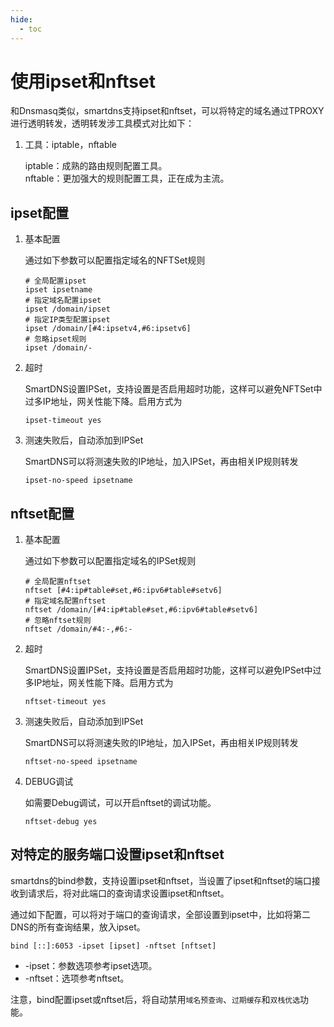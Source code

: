 ```yaml
---
hide:
  - toc
---
```


# 使用ipset和nftset  

和Dnsmasq类似，smartdns支持ipset和nftset，可以将特定的域名通过TPROXY进行透明转发，透明转发涉工具模式对比如下：

1. 工具：iptable，nftable

    iptable：成熟的路由规则配置工具。  
    nftable：更加强大的规则配置工具，正在成为主流。

## ipset配置

1. 基本配置

    通过如下参数可以配置指定域名的NFTSet规则

    ```shell
    # 全局配置ipset
    ipset ipsetname
    # 指定域名配置ipset
    ipset /domain/ipset
    # 指定IP类型配置ipset
    ipset /domain/[#4:ipsetv4,#6:ipsetv6]
    # 忽略ipset规则
    ipset /domain/-
    ```

1. 超时

    SmartDNS设置IPSet，支持设置是否启用超时功能，这样可以避免NFTSet中过多IP地址，网关性能下降。启用方式为

    ```shell
    ipset-timeout yes
    ```

1. 测速失败后，自动添加到IPSet

    SmartDNS可以将测速失败的IP地址，加入IPSet，再由相关IP规则转发

    ```shell
    ipset-no-speed ipsetname
    ```

## nftset配置

1. 基本配置

    通过如下参数可以配置指定域名的IPSet规则

    ```shell
    # 全局配置nftset
    nftset [#4:ip#table#set,#6:ipv6#table#setv6]
    # 指定域名配置nftset
    nftset /domain/[#4:ip#table#set,#6:ipv6#table#setv6]
    # 忽略nftset规则
    nftset /domain/#4:-,#6:-
    ```

1. 超时

    SmartDNS设置IPSet，支持设置是否启用超时功能，这样可以避免IPSet中过多IP地址，网关性能下降。启用方式为

    ```shell
    nftset-timeout yes
    ```

1. 测速失败后，自动添加到IPSet

    SmartDNS可以将测速失败的IP地址，加入IPSet，再由相关IP规则转发

    ```shell
    nftset-no-speed ipsetname
    ```

1. DEBUG调试

    如需要Debug调试，可以开启nftset的调试功能。

    ```shell
    nftset-debug yes
    ```

## 对特定的服务端口设置ipset和nftset

smartdns的bind参数，支持设置ipset和nftset，当设置了ipset和nftset的端口接收到请求后，将对此端口的查询请求设置ipset和nftset。

通过如下配置，可以将对于端口的查询请求，全部设置到ipset中，比如将第二DNS的所有查询结果，放入ipset。

```shell
bind [::]:6053 -ipset [ipset] -nftset [nftset]
```

* -ipset：参数选项参考ipset选项。
* -nftset：选项参考nftset。

注意，bind配置ipset或nftset后，将自动禁用`域名预查询`、`过期缓存`和`双栈优选`功能。
